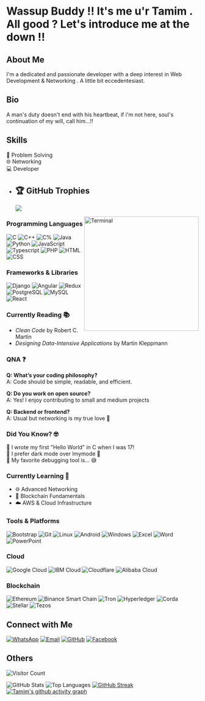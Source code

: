 # Wassup Buddy !! It's me u'r Tamim . All good ? Let's introduce me at the down !!

## About Me
I'm a dedicated and passionate developer with a deep interest in Web Development & Networking . A little bit eccedentesiast.
## Bio
A man's duty doesn't end with his heartbeat, if i'm not here, soul's continuation of my will, call him...!!
## Skills                                                                                                                          
  🧠 Problem Solving  
  🌐 Networking  
  💻 Developer 

- ## 🏆 GitHub Trophies
   ![](https://github-profile-trophy.vercel.app/?username=Tamim-29&theme=monokai&no-frame=false&no-bg=false&margin-w=4)

  <img align="right" alt="Terminal" width="300" src="https://media.giphy.com/media/qgQUggAC3Pfv687qPC/giphy.gif">

### Programming Languages
<p align="left">
<img alt="C" src= "https://img.shields.io/badge/C-A8B9CC?style=for-the-badge&logo=c&logoColor=white" />
<img alt="C++" src= "https://img.shields.io/badge/C++-00599C?style=for-the-badge&logo=cplusplus&logoColor=white" />
<img alt="C%" src= "https://img.shields.io/badge/C%23-239120?style=for-the-badge&logo=csharp&logoColor=white" />
<img alt="Java" src= "https://img.shields.io/badge/Java-007396?style=for-the-badge&logo=java&logoColor=white" />
<img alt="Python" src= "https://img.shields.io/badge/Python-3776AB?style=for-the-badge&logo=python&logoColor=white" />
<img alt="JavaScript" src= "https://img.shields.io/badge/JavaScript-F7DF1E?style=for-the-badge&logo=javascript&logoColor=black" />
<img alt="Typescript" src= "https://img.shields.io/badge/TypeScript-3178C6?style=for-the-badge&logo=typescript&logoColor=white" />
<img alt="PHP" src= "https://img.shields.io/badge/PHP-777BB4?style=for-the-badge&logo=php&logoColor=white" />
<img alt="HTML" src= "https://img.shields.io/badge/HTML-E34F26?style=for-the-badge&logo=html&logoColor=white" />
<img alt="CSS" src= "https://img.shields.io/badge/CSS-1572B6?style=for-the-badge&logo=css&logoColor=white" />
</p>

### Frameworks & Libraries
<p align="left">
<img alt="Django" src="https://img.shields.io/badge/Django-092E20?style=for-the-badge&logo=django&logoColor=white" />  
<img alt="Angular" src="https://img.shields.io/badge/Angular-DD0031?style=for-the-badge&logo=angular&logoColor=white" />
<img alt="Redux" src="https://img.shields.io/badge/Redux-764ABC?style=for-the-badge&logo=redux&logoColor=white" />
<img alt="PostgreSQL" src="https://img.shields.io/badge/PostgreSQL-4169E1?style=for-the-badge&logo=postgresql&logoColor=white" />
<img alt="MySQL" src="https://img.shields.io/badge/MySQL-4479A1?style=for-the-badge&logo=mysql&logoColor=white" />
<img alt="React" src="https://img.shields.io/badge/React-61DAFB?style=for-the-badge&logo=react&logoColor=black" />


### Currently Reading 📚 
  - *Clean Code* by Robert C. Martin
  - *Designing Data-Intensive Applications* by Martin Kleppmann

### QNA ❓
**Q: What’s your coding philosophy?**  
  A: Code should be simple, readable, and efficient.
  
**Q: Do you work on open source?**  
  A: Yes! I enjoy contributing to small and medium projects
  
**Q: Backend or frontend?**  
  A: Usual but networking is my true love 💙

### Did You Know? 🤓
  🔹 I wrote my first "Hello World" in C when I was 17!  
  🔹 I prefer dark mode over lmymode 🌙  
  🔹 My favorite debugging tool is... 😅  

### Currently Learning 🧠
  - 🌐 Advanced Networking
  - 🧱 Blockchain Fundamentals
  - ☁️ AWS & Cloud Infrastructure

### Tools & Platforms
<p align="left">
<img alt="Bootstrap" src="https://img.shields.io/badge/Bootstrap-7952B3?style=for-the-badge&logo=bootstrap&logoColor=white" />
<img alt="Git" src="https://img.shields.io/badge/Git-F05032?style=for-the-badge&logo=git&logoColor=white" /> 
<img alt="Linux" src="https://img.shields.io/badge/Linux-FCC624?style=for-the-badge&logo=linux&logoColor=black" />
<img alt="Android" src="https://img.shields.io/badge/Android-3DDC84?style=for-the-badge&logo=android&logoColor=white" />
<img alt="Windows" src="https://img.shields.io/badge/Windows-0078D6?style=for-the-badge&logo=windows&logoColor=white" />
<img alt="Excel" src="https://img.shields.io/badge/Excel-217346?style=for-the-badge&logo=microsoft-excel&logoColor=white" />
<img alt="Word" src="https://img.shields.io/badge/Word-2B579A?style=for-the-badge&logo=microsoftword&logoColor=white" />
<img alt="PowerPoint" src="https://img.shields.io/badge/PowerPoint-B7472A?style=for-the-badge&logo=microsoftpowerpoint&logoColor=white" />
</p>



### Cloud 
<p align="left">
<img alt="Google Cloud" src="https://img.shields.io/badge/Google_Cloud-4285F4?style=for-the-badge&logo=google-cloud&logoColor=white" />
<img alt="IBM Cloud" src="https://img.shields.io/badge/IBM_Cloud-1261FE?style=for-the-badge&logo=ibmcloud&logoColor=white" />
<img alt="Cloudflare" src="https://img.shields.io/badge/Cloudflare-F38020?style=for-the-badge&logo=cloudflare&logoColor=white" />
<img alt="Alibaba Cloud" src="https://img.shields.io/badge/Alibaba_Cloud-FF6A00?style=for-the-badge&logo=alibabacloud&logoColor=white" />
</p>

### Blockchain
<p align="left">
<img alt="Ethereum" src="https://img.shields.io/badge/Ethereum-3C3C3D?style=for-the-badge&logo=ethereum&logoColor=white" />
<img alt="Binance Smart Chain" src="https://img.shields.io/badge/Binance_Smart_Chain-F0B90B?style=for-the-badge&logo=binance&logoColor=white" />
<img alt="Tron" src="https://img.shields.io/badge/TRON-EB0029?style=for-the-badge&logo=tron&logoColor=white" />
<img alt="Hyperledger" src="https://img.shields.io/badge/Hyperledger-2F3134?style=for-the-badge&logo=hyperledger&logoColor=white" />
<img alt="Corda" src="https://img.shields.io/badge/Corda-E1251B?style=for-the-badge&logo=r3&logoColor=white" />
<img alt="Stellar" src="https://img.shields.io/badge/Stellar-7D00FF?style=for-the-badge&logo=stellar&logoColor=white" />
<img alt="Tezos" src="https://img.shields.io/badge/Tezos-2C7DF7?style=for-the-badge&logo=tezos&logoColor=white" />


## Connect with Me
[![WhatsApp](https://img.shields.io/badge/WhatsApp-%2B8801993396690-brightgreen)](https://wa.me/8801993396690)
[![Email](https://img.shields.io/badge/Email-tamimr795@gmail.com-blue)](mailto:tamimr795@gmail.com)
[![GitHub](https://img.shields.io/badge/-GitHub-181717?logo=github&logoColor=white&style=flat)](https://github.com/Tamim-29)
[![Facebook](https://img.shields.io/badge/Facebook-1877F2?logo=facebook&logoColor=white)](https://www.facebook.com/tamim.rahman29?mibextid=ZbWKwL)

## Others 
![Visitor Count](https://komarev.com/ghpvc/?username=Tamim-29&color=brightgreen)

![GitHub Stats](https://github-readme-stats.vercel.app/api?username=Tamim-29&show_icons=true&theme=radical)
![Top Languages](https://github-readme-stats.vercel.app/api/top-langs/?username=Tamim-29&layout=compact&theme=radical)
[![GitHub Streak](https://streak-stats.demolab.com/?user=Tamim-29&theme=tokyonight)](https://git.io/streak-stats)
[![Tamim's github activity graph](https://github-readme-activity-graph.vercel.app/graph?username=Tamim-29&bg_color=100f0f&color=4c5e9e&line=4c569e&point=403e41&area=true&hide_border=true)](https://github.com/ashutosh00710/github-readme-activity-graph)
